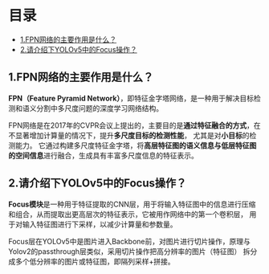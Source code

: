 # 目录

- [1.FPN网络的主要作用是什么？](#1.FPN网络的主要作用是什么？)
- [2.请介绍下YOLOv5中的Focus操作？](#2.请介绍下YOLOv5中的Focus操作？)


<h2 id="1.FPN网络的主要作用是什么？">1.FPN网络的主要作用是什么？</h2>

**FPN（Feature Pyramid Network）**，即特征金字塔网络，是一种用于解决目标检测和语义分割中多尺度问题的深度学习网络结构。

FPN网络是在2017年的CVPR会议上提出的，主要目的是**通过特征融合的方式**，在不显著增加计算量的情况下，提升**多尺度目标的检测性能**，
尤其是对**小目标**的检测能力。 它通过构建多尺度特征金字塔，将**高层特征图的语义信息与低层特征图的空间信息**进行融合，生成具有丰富多尺度信息的特征表示。


<h2 id="2.请介绍下YOLOv5中的Focus操作？">2.请介绍下YOLOv5中的Focus操作？</h2>

**Focus模块**是一种用于特征提取的CNN层，用于将输入特征图中的信息进行压缩和组合，从而提取出更高层次的特征表示，它被用作网络中的第一个卷积层，
用于对输入特征图进行下采样，以减少计算量和参数量。

Focus层在YOLOv5中是图片进入Backbone前，对图片进行切片操作，原理与Yolov2的passthrough层类似，采用切片操作把高分辨率的图片（特征图）
拆分成多个低分辨率的图片或特征图，即隔列采样+拼接。

